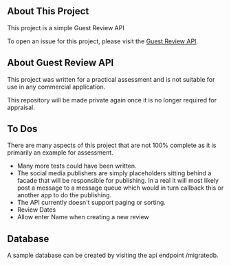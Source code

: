 ## About This Project

This project is a simple Guest Review API

To open an issue for this project, please visit the [Guest Review API](https://github.com/AndySalmon/BluestoneReviews/issues).

## About Guest Review API

This project was written for a practical assessment and is not suitable for use in any commercial application.

This repository will be made private again once it is no longer required for appraisal.

## To Dos

There are many aspects of this project that are not 100% complete as it is primarily an example for assessment.

- Many more tests could have been written.  
- The social media publishers are simply placeholders sitting behind a facade that will be responsible for publishing. In a real it will most likely post a message to a message queue which would in turn callback this or another app to do the publishing.
- The API currently doesn't support paging or sorting.
- Review Dates 
- Allow enter Name when creating a new review

## Database

A sample database can be created by visiting the api endpoint /migratedb.

